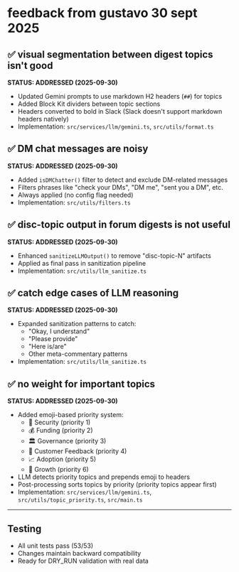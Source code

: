 # feedback from gustavo 30 sept 2025

## ✅ visual segmentation between digest topics isn't good
**STATUS: ADDRESSED (2025-09-30)**
- Updated Gemini prompts to use markdown H2 headers (`##`) for topics
- Added Block Kit dividers between topic sections
- Headers converted to bold in Slack (Slack doesn't support markdown headers natively)
- Implementation: `src/services/llm/gemini.ts`, `src/utils/format.ts`

## ✅ DM chat messages are noisy
**STATUS: ADDRESSED (2025-09-30)**
- Added `isDMChatter()` filter to detect and exclude DM-related messages
- Filters phrases like "check your DMs", "DM me", "sent you a DM", etc.
- Always applied (no config flag needed)
- Implementation: `src/utils/filters.ts`

## ✅ disc-topic output in forum digests is not useful
**STATUS: ADDRESSED (2025-09-30)**
- Enhanced `sanitizeLLMOutput()` to remove "disc-topic-N" artifacts
- Applied as final pass in sanitization pipeline
- Implementation: `src/utils/llm_sanitize.ts`

## ✅ catch edge cases of LLM reasoning
**STATUS: ADDRESSED (2025-09-30)**
- Expanded sanitization patterns to catch:
  - "Okay, I understand"
  - "Please provide"
  - "Here is/are"
  - Other meta-commentary patterns
- Implementation: `src/utils/llm_sanitize.ts`

## ✅ no weight for important topics
**STATUS: ADDRESSED (2025-09-30)**
- Added emoji-based priority system:
  - 🔴 Security (priority 1)
  - 💰 Funding (priority 2)
  - 🏛️ Governance (priority 3)
  - 💬 Customer Feedback (priority 4)
  - 📈 Adoption (priority 5)
  - 🚀 Growth (priority 6)
- LLM detects priority topics and prepends emoji to headers
- Post-processing sorts topics by priority (priority topics appear first)
- Implementation: `src/services/llm/gemini.ts`, `src/utils/topic_priority.ts`, `src/main.ts`

---

## Testing
- All unit tests pass (53/53)
- Changes maintain backward compatibility
- Ready for DRY_RUN validation with real data
